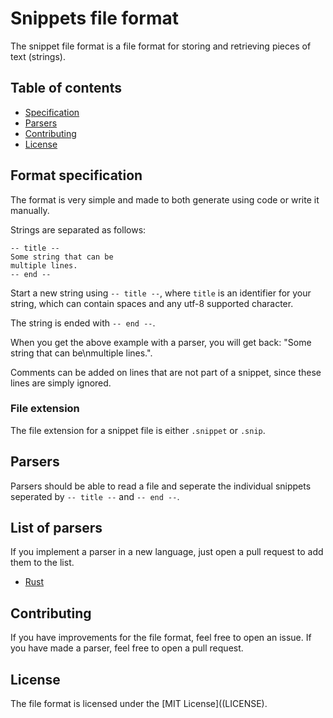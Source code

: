 # Snippets file format
The snippet file format is a file format for storing and retrieving pieces of text (strings).

## Table of contents
- [Specification](#format-specification)
- [Parsers](#parsers)
- [Contributing](#contributing)
- [License](#license)

## Format specification
The format is very simple and made to both generate using code or write it manually.

Strings are separated as follows:
```snippet
-- title --
Some string that can be
multiple lines.
-- end --
```

Start a new string using `-- title --`, where `title` is an identifier for your string, which can contain spaces and any utf-8 supported character.

The string is ended with `-- end --`.

When you get the above example with a parser, you will get back: "Some string that can be\nmultiple lines.".

Comments can be added on lines that are not part of a snippet, since these lines are simply ignored.

### File extension
The file extension for a snippet file is either `.snippet` or `.snip`.

## Parsers
Parsers should be able to read a file and seperate the individual snippets seperated by `-- title --` and `-- end --`.

## List of parsers
If you implement a parser in a new language, just open a pull request to add them to the list.

- [Rust](https://github.com/jomy10/snippets-rs)

## Contributing
If you have improvements for the file format, feel free to open an issue. If you have made a parser, feel free to open a pull request.

## License
The file format is licensed under the [MIT License]((LICENSE).

